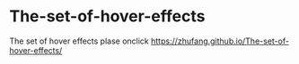 # The-set-of-hover-effects
The set of hover effects
plase onclick    https://zhufang.github.io/The-set-of-hover-effects/
